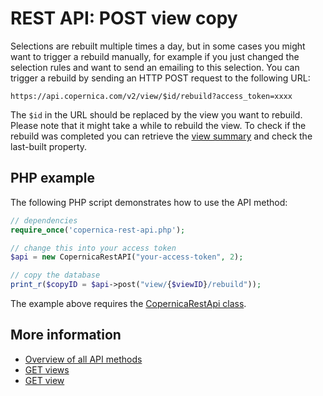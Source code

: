 # REST API: POST view copy

Selections are rebuilt multiple times a day, but in some cases you might 
want to trigger a rebuild manually, for example if you just changed the 
selection rules and want to send an emailing to this selection. You can 
trigger a rebuild by sending an HTTP POST request to the following 
URL:

`https://api.copernica.com/v2/view/$id/rebuild?access_token=xxxx`

The `$id` in the URL should be replaced by the view you want to rebuild. 
Please note that it might take a while to rebuild the view. To check if 
the rebuild was completed you can retrieve the [view summary](./rest-get-view) 
and check the last-built property.

## PHP example

The following PHP script demonstrates how to use the API method:

```php
// dependencies
require_once('copernica-rest-api.php');

// change this into your access token
$api = new CopernicaRestAPI("your-access-token", 2);

// copy the database
print_r($copyID = $api->post("view/{$viewID}/rebuild"));
```

The example above requires the [CopernicaRestApi class](rest-php).

## More information

* [Overview of all API methods](./rest-api)
* [GET views](./rest-get-views)
* [GET view](./rest-get-view)
